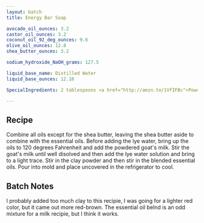 ```yaml
---
layout: batch
title: Energy Bar Soap

avocado_oil_ounces: 3.2
castor_oil_ounces: 3.2
coconut_oil_92_deg_ounces: 9.6
olive_oil_ounces: 12.8
shea_butter_ounces: 3.2

sodium_hydroxide_NaOH_grams: 127.5

liquid_base_name: Distilled Water
liquid_base_ounces: 12.16

SpecialIngredients: 2 tablespoons <a href="http://amzn.to/1VfIFBc">Powdered Goat Milk</a>, 2 tablespoons <a href="http://amzn.to/1P0vxbg">Moroccan red clay powder</a>, 2 tablespoons <a href="http://amzn.to/1mO82Mu">Indian healing clay powder (calcium bentonite)</a>, 1 oz. energy blend (Natures Truth brand) essential oils (consists of grapefruit, juniper berry, bergamot, sweet orange, tangerine, and geranium essential oils).

---
```


## Recipe
Combine all oils except for the shea butter, leaving the shea butter aside to combine with the essential oils. Before adding the lye water, bring up the oils to 120 degrees Fahrenheit and add the powdered goat's milk.  Stir the goat's milk until well disolved and then add the lye water solution and bring to a light trace.  Stir in the clay powder and then stir in the blended essential oils. Pour into mold and place uncovered in the refrigerator to cool.

## Batch Notes
I probably added too much clay to this recipie, I was going for a lighter red color, but it came out more red-brown. The essential oil belnd is an odd mixture for a milk recipie, but I think it works.
